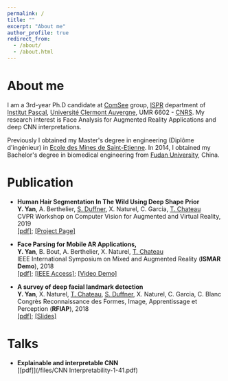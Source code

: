 ```yaml
---
permalink: /
title: ""
excerpt: "About me"
author_profile: true
redirect_from: 
  - /about/
  - /about.html
---
```


About me
========
I am a 3rd-year Ph.D candidate at [ComSee](https://comsee.ispr-ip.fr/) group, [ISPR](https://ispr-ip.fr/) department of [Institut Pascal](http://www.institutpascal.uca.fr/index.php/fr/), [Université Clermont Auvergne](https://www.uca.fr/), UMR 6602 - [CNRS](https://www.cnrs.fr/).  My research interest is Face Analysis for Augmented Reality Applications and deep CNN interpretations. 

Previously I obtained my Master's degree in engineering (Diplôme d'ingénieur) in [Ecole des Mines de Saint-Etienne](https://www.mines-stetienne.fr/en/). In 2014, I obtained my Bachelor's degree in biomedical engineering from [Fudan University](https://www.fudan.edu.cn/en/), China.   


Publication  
========
-  <b>Human Hair Segmentation In The Wild Using Deep Shape Prior</b><br />
  <b>Y. Yan</b>, A. Berthelier, [S. Duffner](http://duffner-net.de/), X. Naturel, C. Garcia, [T. Chateau](https://chateaut.fr/) <br />
  CVPR Workshop on Computer Vision for Augmented and Virtual Reality, 2019 <br />
  [[pdf]](https://mixedreality.cs.cornell.edu/s/23_CVPRW_hair_segmentation.pdf); [[Project Page]](https://yozey.github.io/Hair-Segmentation-in-the-wild/)

-  <b>Face Parsing for Mobile AR Applications,</b><br />
  <b>Y. Yan</b>, B. Bout, A. Berthelier, X. Naturel, [T. Chateau](https://chateaut.fr/) <br />
  IEEE International Symposium on Mixed and Augmented Reality (<b>ISMAR Demo</b>), 2018 <br />
  [[pdf]](https://www.researchgate.net/publication/327557772_Face_Parsing_for_Mobile_AR_Applications); [[IEEE Access]](https://ieeexplore.ieee.org/document/8699189); [[Video Demo]](https://youtu.be/wEs-eW9h1MI)
  
-  <b>A survey of deep facial landmark detection</b><br />
  <b>Y. Yan</b>, X. Naturel, [T. Chateau](https://chateaut.fr/), [S. Duffner](http://duffner-net.de/), X. Naturel, C. Garcia,  C. Blanc<br />
  Congrès Reconnaissance des Formes, Image, Apprentissage et Perception (<b>RFIAP</b>), 2018 <br />
  [[pdf]](https://rfiap2018.ign.fr/sites/default/files/ARTICLES/RFIAP_2018/RFIAP_2018_Yan_A.pdf); [[Slides]](https://ieeexplore.ieee.org/document/8699189)
  
Talks
========
-  <b>Explainable and interpretable CNN</b><br />
  [[pdf]](/files/CNN Interpretability-1-41.pdf)
  

